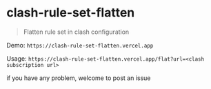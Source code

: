 # clash-rule-set-flatten

> Flatten rule set in clash configuration

Demo: `https://clash-rule-set-flatten.vercel.app`

Usage: `https://clash-rule-set-flatten.vercel.app/flat?url=<clash subscription url>`

if you have any problem, welcome to post an issue
